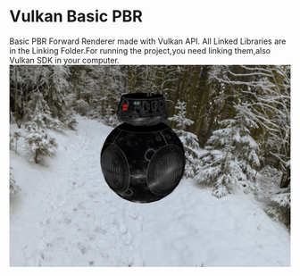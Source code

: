 # Vulkan Basic PBR
 Basic PBR Forward Renderer made with Vulkan API.
 All Linked Libraries are in the Linking Folder.For running the project,you need linking them,also Vulkan SDK in your computer.
![alt text](https://github.com/MrVasif/Vulkan-Basic-PBR/blob/main/demo.png)
